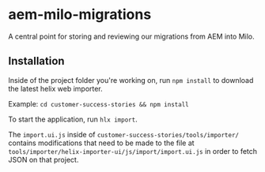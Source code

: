 # aem-milo-migrations
A central point for storing and reviewing our migrations from AEM into Milo. 

## Installation 

Inside of the project folder you're working on, run `npm install` to download the latest helix web importer. 

Example: `cd customer-success-stories && npm install` 

To start the application, run `hlx import`. 

The `import.ui.js` inside of `customer-success-stories/tools/importer/` contains modifications that need to be made to the file at `tools/importer/helix-importer-ui/js/import/import.ui.js` in order to fetch JSON on that project. 

